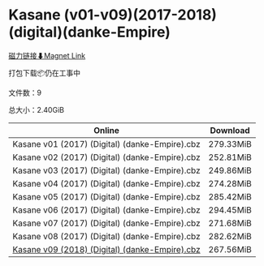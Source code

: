 # Kasane (v01-v09)(2017-2018)(digital)(danke-Empire)

[磁力链接⬇Magnet Link](magnet:?xt=urn:btih:abe2bb24c58dc22d5c7e1fd1b6212fd33eb2f9e7&dn=Kasane%20%28v01-v09%29%282017-2018%29%28digital%29%28danke-Empire%29)

打包下载📦仍在工事中

文件数：9

总大小：2.40GiB

Online | Download
--- | ---
Kasane v01 (2017) (Digital) (danke-Empire).cbz | 279.33MiB
Kasane v02 (2017) (Digital) (danke-Empire).cbz | 252.81MiB
Kasane v03 (2017) (Digital) (danke-Empire).cbz | 249.86MiB
Kasane v04 (2017) (Digital) (danke-Empire).cbz | 274.28MiB
Kasane v05 (2017) (Digital) (danke-Empire).cbz | 285.42MiB
Kasane v06 (2017) (Digital) (danke-Empire).cbz | 294.45MiB
Kasane v07 (2017) (Digital) (danke-Empire).cbz | 271.68MiB
Kasane v08 (2017) (Digital) (danke-Empire).cbz | 282.62MiB
[Kasane v09 (2018) (Digital) (danke-Empire).cbz](https://github.com/alicewish/markdown/blob/master/comic/Kasane-v09-2018-Digital-danke-Empire-cbz.md) | 267.56MiB